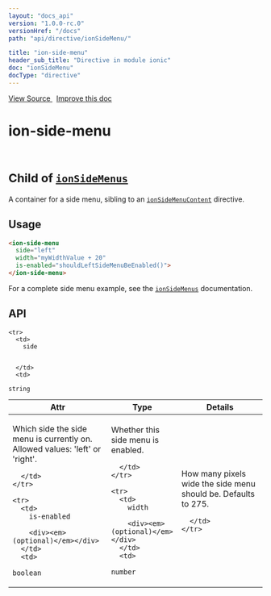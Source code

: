 ```yaml
---
layout: "docs_api"
version: "1.0.0-rc.0"
versionHref: "/docs"
path: "api/directive/ionSideMenu/"

title: "ion-side-menu"
header_sub_title: "Directive in module ionic"
doc: "ionSideMenu"
docType: "directive"
---
```


<div class="improve-docs">
  <a href='http://github.com/driftyco/ionic/tree/master/js/angular/directive/sideMenu.js#L1'>
    View Source
  </a>
  &nbsp;
  <a href='http://github.com/driftyco/ionic/edit/master/js/angular/directive/sideMenu.js#L1'>
    Improve this doc
  </a>
</div>




<h1 class="api-title">

  ion-side-menu


<br />
<small>
  Child of <a href="/docs/api/directive/ionSideMenus/"><code>ionSideMenus</code></a>
</small>


</h1>





A container for a side menu, sibling to an <a href="/docs/api/directive/ionSideMenuContent/"><code>ionSideMenuContent</code></a> directive.








  
<h2 id="usage">Usage</h2>
  
```html
<ion-side-menu
  side="left"
  width="myWidthValue + 20"
  is-enabled="shouldLeftSideMenuBeEnabled()">
</ion-side-menu>
```
For a complete side menu example, see the
<a href="/docs/api/directive/ionSideMenus/"><code>ionSideMenus</code></a> documentation.
  
  
<h2 id="api" style="clear:both;">API</h2>

<table class="table" style="margin:0;">
  <thead>
    <tr>
      <th>Attr</th>
      <th>Type</th>
      <th>Details</th>
    </tr>
  </thead>
  <tbody>
    
    <tr>
      <td>
        side
        
        
      </td>
      <td>
        
  <code>string</code>
      </td>
      <td>
        <p>Which side the side menu is currently on.  Allowed values: &#39;left&#39; or &#39;right&#39;.</p>

        
      </td>
    </tr>
    
    <tr>
      <td>
        is-enabled
        
        <div><em>(optional)</em></div>
      </td>
      <td>
        
  <code>boolean</code>
      </td>
      <td>
        <p>Whether this side menu is enabled.</p>

        
      </td>
    </tr>
    
    <tr>
      <td>
        width
        
        <div><em>(optional)</em></div>
      </td>
      <td>
        
  <code>number</code>
      </td>
      <td>
        <p>How many pixels wide the side menu should be.  Defaults to 275.</p>

        
      </td>
    </tr>
    
  </tbody>
</table>

  

  





